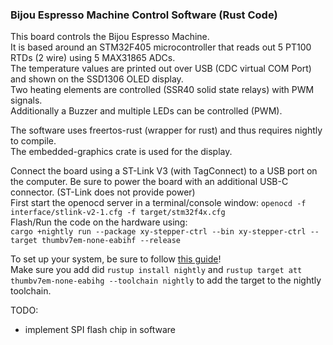 ### Bijou Espresso Machine Control Software (Rust Code)

This board controls the Bijou Espresso Machine.  
It is based around an STM32F405 microcontroller that reads out 5 PT100 RTDs (2 wire) using 5 MAX31865 ADCs.  
The temperature values are printed out over USB (CDC virtual COM Port) and shown on the SSD1306 OLED display.  
Two heating elements are controlled (SSR40 solid state relays) with PWM signals.  
Additionally a Buzzer and multiple LEDs can be controlled (PWM).  

The software uses freertos-rust (wrapper for rust) and thus requires nightly to compile.  
The embedded-graphics crate is used for the display.

Connect the board using a ST-Link V3 (with TagConnect) to a USB port on the computer. Be sure to power the board with an additional USB-C connector. (ST-Link does not provide power)  
First start the openocd server in a terminal/console window:
```openocd -f interface/stlink-v2-1.cfg -f target/stm32f4x.cfg```   
Flash/Run the code on the hardware using:  
```cargo +nightly run --package xy-stepper-ctrl --bin xy-stepper-ctrl --target thumbv7em-none-eabihf --release```  

To set up your system, be sure to follow [this guide](https://docs.rust-embedded.org/discovery/f3discovery/03-setup/index.html)!  
Make sure you add did 
```rustup install nightly``` and
```rustup target att thumbv7em-none-eabihg --toolchain nightly``` to add the target to the nightly toolchain.  

TODO:
- implement SPI flash chip in software
